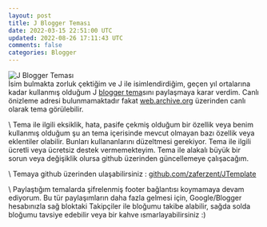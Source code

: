 ```yaml
---           
layout: post
title: J Blogger Teması
date: 2022-03-15 22:51:00 UTC
updated: 2022-08-26 17:11:43 UTC
comments: false
categories: Blogger
---
```

![J Blogger Teması](https://blogger.googleusercontent.com/img/b/R29vZ2xl/AVvXsEh-XZhqavnz_ZkgKTpxASgiJA8J3LqIbQrCmMD3lEtMQUOYLdVUjGpK6HFYPRbTagxPK3JalFEmgbd-d6g5TeAWZ_Fs8971LohmkH33a05UBjvsMqYa8XDToUxei__AfaB_l0oQrN4wr1SaTL3PFabaZFR3hOLtNqDtQs1mVFSPozVM7rOW-gIcLN3b/s1600/blogger-blogspot-jtema.webp "J Blogger Teması")  
İsim bulmakta zorluk çektiğim ve J ile isimlendirdiğim, geçen yıl ortalarına kadar kullanmış olduğum J [blogger tema](/p/blogger-temalari.html)sını paylaşmaya karar verdim. Canlı önizleme adresi bulunmamaktadır fakat [web.archive.org](https://web.archive.org/web/20210519171127/http://www.zaferzent.com/) üzerinden canlı olarak tema görülebilir.  

\\
Tema ile ilgili eksiklik, hata, pasife çekmiş olduğum bir özellik veya benim kullanmış olduğum şu an tema içerisinde mevcut olmayan bazı özellik veya eklentiler olabilir. Bunları kullananlarını düzeltmesi gerekiyor. Tema ile ilgili ücretli veya ücretsiz destek vermemekteyim. Tema ile alakalı büyük bir sorun veya değişiklik olursa github üzerinden güncellemeye çalışacağım.  

\\
Temaya github üzerinden ulaşabilirsiniz : [github.com/zaferzent/JTemplate](https://github.com/zaferzent/JTemplate)  

\\
Paylaştığım temalarda şifrelenmiş footer bağlantısı koymamaya devam ediyorum. Bu tür paylaşımların daha fazla gelmesi için, Google/Blogger hesabınızla sağ bloktaki Takipçiler ile bloğumu takibe alabilir, sağda solda bloğumu tavsiye edebilir veya bir kahve ısmarlayabilirsiniz :)